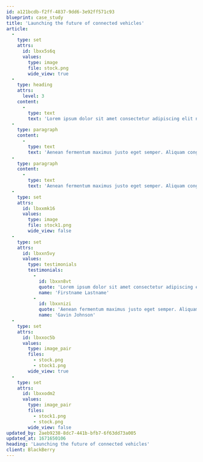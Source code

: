 ```yaml
---
id: a121bcdb-f2ff-4837-9dd6-3e92ff571c93
blueprint: case_study
title: 'Launching the future of connected vehicles'
article:
  -
    type: set
    attrs:
      id: lbxx5s6q
      values:
        type: image
        file: stock.png
        wide_view: true
  -
    type: heading
    attrs:
      level: 3
    content:
      -
        type: text
        text: 'Lorem ipsum dolor sit amet consectetur adipiscing elit nullam lobortis dui ac fringilla iaculis lorem augue viverra tortor eget aliquam ligula augue at elit.'
  -
    type: paragraph
    content:
      -
        type: text
        text: 'Aenean fermentum maximus justo eget semper. Aliquam congue velit sed convallis ultricies. Donec feugiat dapibus viverra. Aliquam non nulla libero. Sed justo magna, vulputate in tellus sed, ultrices venenatis lacus. Pellentesque ut efficitur justo. Donec vulputate posuere ex eget rutrum. Nullam ut nunc at nisi eleifend porta. Fusce turpis eros, tincidunt et faucibus sit amet, pellentesque et quam. Duis mollis elementum arcu. Integer vel imperdiet purus, vitae lacinia metus.'
  -
    type: paragraph
    content:
      -
        type: text
        text: 'Aenean fermentum maximus justo eget semper. Aliquam congue velit sed convallis ultricies. Donec feugiat dapibus viverra. Aliquam non nulla libero. Sed justo magna, vulputate in tellus sed, ultrices venenatis lacus. Pellentesque ut efficitur justo.'
  -
    type: set
    attrs:
      id: lbxxmk16
      values:
        type: image
        file: stock1.png
        wide_view: false
  -
    type: set
    attrs:
      id: lbxxn5vy
      values:
        type: testimonials
        testimonials:
          -
            id: lbxxn8vt
            quote: 'Lorem ipsum dolor sit amet consectetur adipiscing elit nullam lobortis dui ac fringilla iaculis'
            name: 'Firstname Lastname'
          -
            id: lbxxnizi
            quote: 'Aenean fermentum maximus justo eget semper. Aliquam congue velit sed convallis ultricies. Donec feugiat dapibus viverra.'
            name: 'Gavin Johnson'
  -
    type: set
    attrs:
      id: lbxxoc5b
      values:
        type: image_pair
        files:
          - stock.png
          - stock1.png
        wide_view: true
  -
    type: set
    attrs:
      id: lbxxodm2
      values:
        type: image_pair
        files:
          - stock1.png
          - stock.png
        wide_view: false
updated_by: 2aeb9238-8dc7-441b-bfb7-6f63dd73a005
updated_at: 1671650106
heading: 'Launching the future of connected vehicles'
client: BlackBerry
---
```

